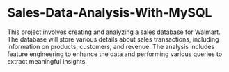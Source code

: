 # Sales-Data-Analysis-With-MySQL
This project involves creating and analyzing a sales database for Walmart. The database will store various details about sales transactions, including information on products, customers, and revenue. The analysis includes feature engineering to enhance the data and performing various queries to extract meaningful insights. 
